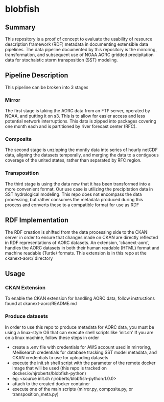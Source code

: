 # blobfish

## Summary
This repository is a proof of concept to evaluate the usability of resource description framework (RDF) metadata in documenting extensible data pipelines. The data pipeline documented by this repository is the mirroring, transformation, and subsequent use of NOAA AORC gridded precipitation data for stochaistic storm transposition (SST) modeling.

## Pipeline Description
This pipeline can be broken into 3 stages

### Mirror
The first stage is taking the AORC data from an FTP server, operated by NOAA, and putting it on s3. This is to allow for easier access and less potential network interruptions. This data is zipped into packages covering one month each and is partitioned by river forecast center (RFC).

### Composite
The second stage is unzipping the montly data into series of hourly netCDF data, aligning the datasets temporally, and merging the data to a contiguous coverage of the united states, rather than separated by RFC region.

### Transposition
The third stage is using the data now that it has been transformed into a more convenient format. Our use case is utilizing the precipitation data in SST hydrological modeling. This repo does not encompass the data processing, but rather consumes the metadata produced during this process and converts these to a compatible format for use as RDF

## RDF Implementation
The RDF creation is shifted from the data processing side to the CKAN server in order to ensure that changes made on CKAN are directly reflected in RDF representations of AORC datasets. An extension, 'ckanext-aorc', handles the AORC datasets in both their human readable (HTML) format and machine readable (Turtle) formats. This extension is in this repo at the ckanext-aorc/ directory

## Usage

### CKAN Extension
To enable the CKAN extension for handling AORC data, follow instructions found at ckanext-aorc/README.md

### Produce datasets
In order to use this repo to produce metadata for AORC data, you must be using a linux-style OS that can execute shell scripts like 'init.sh'
If you are on a linux machine, follow these steps in order
- create a .env file with credentials for AWS account used in mirroring, Meilisearch credentials for database tracking SST model metadata, and CKAN credentials to use for uploading datasets
- execute the init.sh shell script with the parameter of the remote docker image that will be used (this repo is tracked on docker.io/njroberts/blobfish-python)
- eg: <source init.sh njroberts/blobfish-python:1.0.0>
- attach to the created docker container
- execute one of the main scripts (mirror.py, composite.py, or transposition_meta.py)